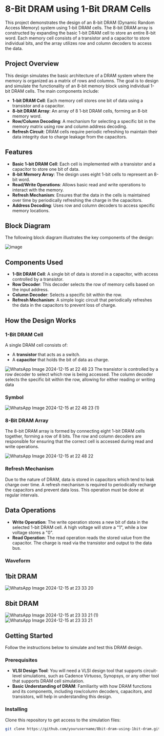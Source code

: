 # 8-Bit DRAM using 1-Bit DRAM Cells

This project demonstrates the design of an 8-bit DRAM (Dynamic Random Access Memory) system using 1-bit DRAM cells. The 8-bit DRAM array is constructed by expanding the basic 1-bit DRAM cell to store an entire 8-bit word. Each memory cell consists of a transistor and a capacitor to store individual bits, and the array utilizes row and column decoders to access the data.

## Project Overview

This design simulates the basic architecture of a DRAM system where the memory is organized as a matrix of rows and columns. The goal is to design and simulate the functionality of an 8-bit memory block using individual 1-bit DRAM cells. The main components include:

- **1-bit DRAM Cell**: Each memory cell stores one bit of data using a transistor and a capacitor.
- **8-bit DRAM Array**: An array of 8 1-bit DRAM cells, forming an 8-bit memory word.
- **Row/Column Decoding**: A mechanism for selecting a specific bit in the memory matrix using row and column address decoding.
- **Refresh Circuit**: DRAM cells require periodic refreshing to maintain their data integrity due to charge leakage from the capacitors.

## Features

- **Basic 1-bit DRAM Cell**: Each cell is implemented with a transistor and a capacitor to store one bit of data.
- **8-bit Memory Array**: The design uses eight 1-bit cells to represent an 8-bit word.
- **Read/Write Operations**: Allows basic read and write operations to interact with the memory.
- **Refresh Mechanism**: Ensures that the data in the cells is maintained over time by periodically refreshing the charge in the capacitors.
- **Address Decoding**: Uses row and column decoders to access specific memory locations.

## Block Diagram

The following block diagram illustrates the key components of the design:

![image](https://github.com/user-attachments/assets/ae13091f-ce1b-4e45-91a2-69252ea3c23e)




## Components Used

- **1-Bit DRAM Cell**: A single bit of data is stored in a capacitor, with access controlled by a transistor.
- **Row Decoder**: This decoder selects the row of memory cells based on the input address.
- **Column Decoder**: Selects a specific bit within the row.
- **Refresh Mechanism**: A simple logic circuit that periodically refreshes the data in the capacitors to prevent loss of charge.
 

## How the Design Works

### 1-Bit DRAM Cell

A single DRAM cell consists of:
- A **transistor** that acts as a switch.
- A **capacitor** that holds the bit of data as charge.

 
![WhatsApp Image 2024-12-15 at 22 48 23](https://github.com/user-attachments/assets/cb788f58-3906-4218-a83f-76fedd3c6554)
The transistor is controlled by a row decoder to select which row is being accessed. The column decoder selects the specific bit within the row, allowing for either reading or writing data

### Symbol

![WhatsApp Image 2024-12-15 at 22 48 23 (1)](https://github.com/user-attachments/assets/364bc1e1-2060-42b9-9210-ab592859cbac)


### 8-Bit DRAM Array

The 8-bit DRAM array is formed by connecting eight 1-bit DRAM cells together, forming a row of 8 bits. The row and column decoders are responsible for ensuring that the correct cell is accessed during read and write operations.

![WhatsApp Image 2024-12-15 at 22 48 22](https://github.com/user-attachments/assets/fdddfb2b-6fcd-4415-9532-fbeedc31952a)

### Refresh Mechanism

Due to the nature of DRAM, data is stored in capacitors which tend to leak charge over time. A refresh mechanism is required to periodically recharge the capacitors and prevent data loss. This operation must be done at regular intervals.

## Data Operations

- **Write Operation**: The write operation stores a new bit of data in the selected 1-bit DRAM cell. A high voltage will store a "1", while a low voltage stores a "0".
- **Read Operation**: The read operation reads the stored value from the capacitor. The charge is read via the transistor and output to the data bus.

### Waveform
## 1bit DRAM
![WhatsApp Image 2024-12-15 at 23 33 20](https://github.com/user-attachments/assets/a30f5f23-79e6-4ba5-b64e-5ca6b8c1b1e0)
 
## 8bit DRAM
![WhatsApp Image 2024-12-15 at 23 33 21 (1)](https://github.com/user-attachments/assets/a522b9a6-5c86-4d7e-978e-a35755c0dd29)
![WhatsApp Image 2024-12-15 at 23 33 21](https://github.com/user-attachments/assets/6ae8a54f-4134-497c-8650-f422808f3852)

## Getting Started

Follow the instructions below to simulate and test this DRAM design.

### Prerequisites

- **VLSI Design Tool**: You will need a VLSI design tool that supports circuit-level simulations, such as Cadence Virtuoso, Synopsys, or any other tool that supports DRAM cell simulation.
- **Basic Understanding of DRAM**: Familiarity with how DRAM functions and its components, including row/column decoders, capacitors, and transistors, will help in understanding this design.

### Installing

Clone this repository to get access to the simulation files:

```bash
git clone https://github.com/yourusername/8bit-dram-using-1bit-dram.git
